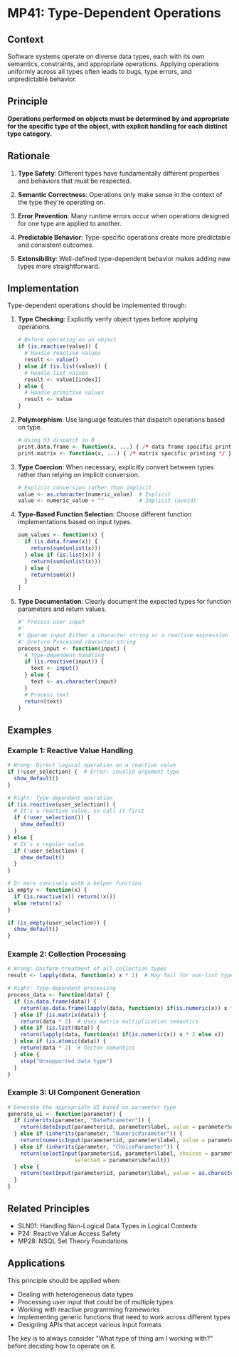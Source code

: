 # MP41: Type-Dependent Operations

## Context
Software systems operate on diverse data types, each with its own semantics, constraints, and appropriate operations. Applying operations uniformly across all types often leads to bugs, type errors, and unpredictable behavior.

## Principle
**Operations performed on objects must be determined by and appropriate for the specific type of the object, with explicit handling for each distinct type category.**

## Rationale
1. **Type Safety**: Different types have fundamentally different properties and behaviors that must be respected.

2. **Semantic Correctness**: Operations only make sense in the context of the type they're operating on.

3. **Error Prevention**: Many runtime errors occur when operations designed for one type are applied to another.

4. **Predictable Behavior**: Type-specific operations create more predictable and consistent outcomes.

5. **Extensibility**: Well-defined type-dependent behavior makes adding new types more straightforward.

## Implementation
Type-dependent operations should be implemented through:

1. **Type Checking**: Explicitly verify object types before applying operations.
   ```r
   # Before operating on an object
   if (is.reactive(value)) {
     # Handle reactive values
     result <- value()
   } else if (is.list(value)) {
     # Handle list values
     result <- value[[index]]
   } else {
     # Handle primitive values
     result <- value
   }
   ```

2. **Polymorphism**: Use language features that dispatch operations based on type.
   ```r
   # Using S3 dispatch in R
   print.data.frame <- function(x, ...) { /* data frame specific printing */ }
   print.matrix <- function(x, ...) { /* matrix specific printing */ }
   ```

3. **Type Coercion**: When necessary, explicitly convert between types rather than relying on implicit conversion.
   ```r
   # Explicit conversion rather than implicit
   value <- as.character(numeric_value)  # Explicit
   value <- numeric_value + ""           # Implicit (avoid)
   ```

4. **Type-Based Function Selection**: Choose different function implementations based on input types.
   ```r
   sum_values <- function(x) {
     if (is.data.frame(x)) {
       return(sum(unlist(x)))
     } else if (is.list(x)) {
       return(sum(unlist(x)))
     } else {
       return(sum(x))
     }
   }
   ```

5. **Type Documentation**: Clearly document the expected types for function parameters and return values.
   ```r
   #' Process user input
   #'
   #' @param input Either a character string or a reactive expression returning a string
   #' @return Processed character string
   process_input <- function(input) {
     # Type-dependent handling
     if (is.reactive(input)) {
       text <- input()
     } else {
       text <- as.character(input)
     }
     # Process text
     return(text)
   }
   ```

## Examples

### Example 1: Reactive Value Handling
```r
# Wrong: Direct logical operation on a reactive value
if (!user_selection) {  # Error: invalid argument type
  show_default()
}

# Right: Type-dependent operation
if (is.reactive(user_selection)) {
  # It's a reactive value, so call it first
  if (!user_selection()) {
    show_default()
  }
} else {
  # It's a regular value
  if (!user_selection) {
    show_default()
  }
}

# Or more concisely with a helper function
is_empty <- function(x) {
  if (is.reactive(x)) return(!x())
  else return(!x)
}

if (is_empty(user_selection)) {
  show_default()
}
```

### Example 2: Collection Processing
```r
# Wrong: Uniform treatment of all collection types
result <- lapply(data, function(x) x * 2)  # May fail for non-list types

# Right: Type-dependent processing
process_data <- function(data) {
  if (is.data.frame(data)) {
    return(as.data.frame(lapply(data, function(x) if(is.numeric(x)) x * 2 else x)))
  } else if (is.matrix(data)) {
    return(data * 2)  # Uses matrix multiplication semantics
  } else if (is.list(data)) {
    return(lapply(data, function(x) if(is.numeric(x)) x * 2 else x))
  } else if (is.atomic(data)) {
    return(data * 2)  # Vector semantics
  } else {
    stop("Unsupported data type")
  }
}
```

### Example 3: UI Component Generation
```r
# Generate the appropriate UI based on parameter type
generate_ui <- function(parameter) {
  if (inherits(parameter, "DateParameter")) {
    return(dateInput(parameter$id, parameter$label, value = parameter$default))
  } else if (inherits(parameter, "NumericParameter")) {
    return(numericInput(parameter$id, parameter$label, value = parameter$default))
  } else if (inherits(parameter, "ChoiceParameter")) {
    return(selectInput(parameter$id, parameter$label, choices = parameter$options, 
                     selected = parameter$default))
  } else {
    return(textInput(parameter$id, parameter$label, value = as.character(parameter$default)))
  }
}
```

## Related Principles
- SLN01: Handling Non-Logical Data Types in Logical Contexts
- P24: Reactive Value Access Safety
- MP28: NSQL Set Theory Foundations

## Applications
This principle should be applied when:
- Dealing with heterogeneous data types
- Processing user input that could be of multiple types
- Working with reactive programming frameworks
- Implementing generic functions that need to work across different types
- Designing APIs that accept various input formats

The key is to always consider "What type of thing am I working with?" before deciding how to operate on it.
